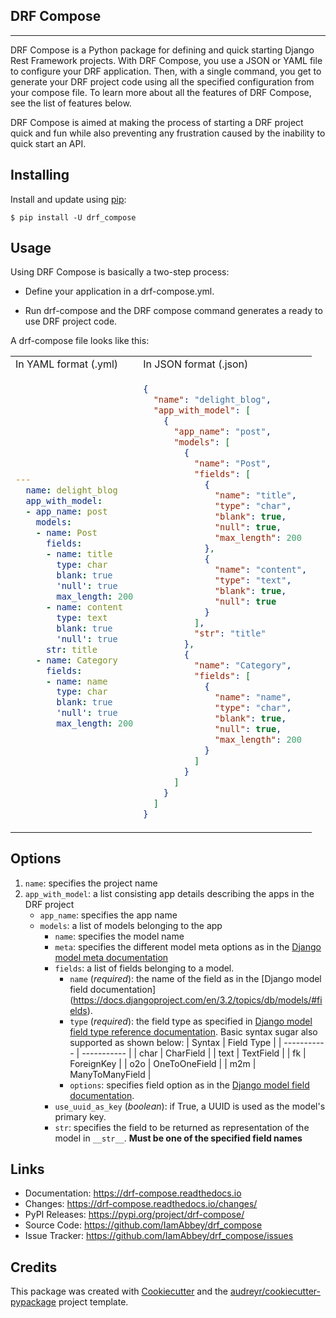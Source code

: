 ## DRF Compose
----------------

<!-- .. .. image:: https://img.shields.io/pypi/v/drf_compose.svg
..         :target: https://pypi.python.org/pypi/drf_compose

.. .. image:: https://img.shields.io/travis/IamAbbey/drf_compose.svg
..         :target: https://travis-ci.com/IamAbbey/drf_compose

.. .. image:: https://readthedoc
..         :target: https://drf-compose.readthedocs.io/en/latest/?version=latest
..         :alt: Documentation Status


.. .. image:: https://pyup.io/repos/github/IamAbbey/drf_compose/shield.svg
..      :target: https://pyup.io/repos/github/IamAbbey/drf_compose/
..      :alt: Updates -->


DRF Compose is a Python package for defining and quick starting Django Rest Framework projects. 
With DRF Compose,  you use a JSON or YAML file to configure your DRF application. 
Then, with a single command, you get to generate your DRF project code using all the specified configuration from your compose file. 
To learn more about all the features of DRF Compose, see the list of features below.

DRF Compose is aimed at making the process of starting a DRF project quick and fun while also preventing any frustration caused by the inability to quick start an API.


Installing
----------
Install and update using [pip]:

    $ pip install -U drf_compose

[pip]: https://pip.pypa.io/en/stable/getting-started/


Usage
--------
Using DRF Compose is basically a two-step process:

- Define your application in a drf-compose.yml.

- Run drf-compose and the DRF compose command generates a ready to use DRF project code.

A drf-compose file looks like this:

<!-- #### In JSON format:
---------------- -->

<!-- ```json
{
  "name": "delight_blog",
  "app_with_model": [
    {
      "app_name": "post",
      "models": [
        {
          "name": "Post",
          "fields": {
            "title": {
              "type": "char",
              "blank": true,
              "null": true,
              "max_length": 200
            },
            "content": {
              "type": "text",
              "blank": true,
              "null": true
            }
          },
          "str": "title"
        },
        {
          "name": "Category",
          "fields": {
            "title": {
              "type": "char",
              "blank": true,
              "null": true,
              "max_length": 200
            }
          }
        }
      ]
    }
  ]
}
``` -->

<table style="width:100%;">
<tr>
<td> In YAML format (.yml) </td> <td> In JSON format (.json) </td>
</tr>
<tr>
<td>

```yaml
---
  name: delight_blog
  app_with_model:
  - app_name: post
    models:
    - name: Post
      fields:
      - name: title
        type: char
        blank: true
        'null': true
        max_length: 200
      - name: content
        type: text
        blank: true
        'null': true
      str: title
    - name: Category
      fields:
      - name: name
        type: char
        blank: true
        'null': true
        max_length: 200

```
</td>
<td>

```json
{
  "name": "delight_blog",
  "app_with_model": [
    {
      "app_name": "post",
      "models": [
        {
          "name": "Post",
          "fields": [
            {
              "name": "title",
              "type": "char",
              "blank": true,
              "null": true,
              "max_length": 200
            },
            {
              "name": "content",
              "type": "text",
              "blank": true,
              "null": true
            }
          ],
          "str": "title"
        },
        {
          "name": "Category",
          "fields": [
            {
              "name": "name",
              "type": "char",
              "blank": true,
              "null": true,
              "max_length": 200
            }
          ]
        }
      ]
    }
  ]
}
```
</td>
</tr>
</table>

<!-- 
#### In yaml format:
---------------- -->

<!-- ```yaml
name: delight_blog
app_with_model:
- app_name: post
  models:
  - name: Post
    fields:
      title:
        type: char
        blank: true
        'null': true
        max_length: 200
      content:
        type: text
        blank: true
        'null': true
    str: title
  - name: Category
    fields:
      title:
        type: char
        blank: true
        'null': true
        max_length: 200

``` -->

Options
--------
1. `name`: specifies the project name
2. `app_with_model`: a list consisting app details describing the apps in the DRF project
   - `app_name`: specifies the app name
   - `models`: a list of models belonging to the app
      - `name`: specifies the model name
      - `meta`: specifies the different model meta options as in the [Django model meta documentation](https://docs.djangoproject.com/en/3.2/topics/db/models/#meta-options)
      - `fields`: a list of fields belonging to a model.
        - `name` (*required*): the name of the field as in the [Django model field documentation] (https://docs.djangoproject.com/en/3.2/topics/db/models/#fields).
        - `type` (*required*): the field type as specified in [Django model field type reference documentation](https://docs.djangoproject.com/en/3.2/ref/models/fields/#model-field-types). Basic syntax sugar also supported as shown below:
            | Syntax      | Field Type |
            | ----------- | ----------- |
            | char      | CharField       |
            | text      | TextField       |
            | fk      | ForeignKey       |
            | o2o   | OneToOneField        |
            | m2m   | ManyToManyField        |
        - `options`: specifies field option as in the [Django model field documentation](https://docs.djangoproject.com/en/3.2/ref/models/fields/).
      - `use_uuid_as_key` (*boolean*): if True, a UUID is used as the model's primary key.
      - `str`: specifies the field to be returned as representation of the model in `__str__`. **Must be one of the specified field names**
        

Links
-----

-   Documentation: https://drf-compose.readthedocs.io
-   Changes: https://drf-compose.readthedocs.io/changes/
-   PyPI Releases: https://pypi.org/project/drf-compose/
-   Source Code: https://github.com/IamAbbey/drf_compose
-   Issue Tracker: https://github.com/IamAbbey/drf_compose/issues


Credits
-------

This package was created with [Cookiecutter][_Cookiecutter] and the [audreyr/cookiecutter-pypackage][_cookiecutter-pypackage] project template.

[_Cookiecutter]: https://github.com/audreyr/cookiecutter
[_cookiecutter-pypackage]: https://github.com/audreyr/cookiecutter-pypackage
